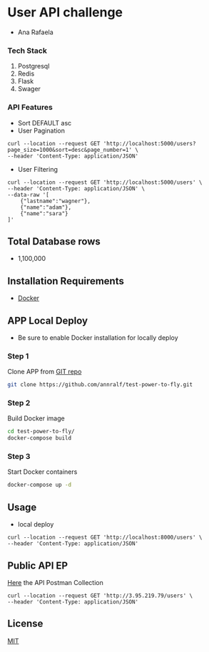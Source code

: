 # User API challenge

- Ana Rafaela
### Tech Stack
1. Postgresql
2. Redis
3. Flask
4. Swager

### API Features
- Sort DEFAULT asc
- User Pagination
```curl
curl --location --request GET 'http://localhost:5000/users?page_size=1000&sort=desc&page_number=1' \
--header 'Content-Type: application/JSON'
```
- User Filtering
```curl
curl --location --request GET 'http://localhost:5000/users' \
--header 'Content-Type: application/JSON' \
--data-raw '[
    {"lastname":"wagner"},
    {"name":"adam"}, 
    {"name":"sara"}
]'
```
## Total Database rows
- 1,100,000
## Installation Requirements
- [Docker](https://docs.docker.com/engine/) 

## APP Local Deploy

* Be sure to enable Docker installation for locally deploy

### Step 1
Clone APP from [GIT repo](https://github.com/annralf/test-power-to-fly.git) 
```bash
git clone https://github.com/annralf/test-power-to-fly.git
```
### Step 2
Build Docker image 
```bash
cd test-power-to-fly/
docker-compose build
```

### Step 3
Start Docker containers
```bash
docker-compose up -d
```
## Usage
* local deploy
```curl
curl --location --request GET 'http://localhost:8000/users' \
--header 'Content-Type: application/JSON'
```
## Public API EP
[Here](https://github.com/annralf/test-power-to-fly/blob/main/PowerToFlyChallenge.postman_collection.json) the API Postman Collection

```curl
curl --location --request GET 'http://3.95.219.79/users' \
--header 'Content-Type: application/JSON'
```
## License
[MIT](https://choosealicense.com/licenses/mit/)
